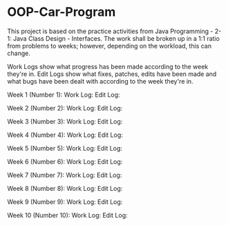 # OOP-Car-Program
This project is based on the practice activities from Java Programming - 2-1: Java Class Design - Interfaces.
The work shall be broken up in a 1:1 ratio from problems to weeks; however, depending on the workload, this can change.

Work Logs show what progress has been made according to the week they're in.
Edit Logs show what fixes, patches, edits have been made and what bugs have been dealt with according to the week they're in.


Week 1 (Number 1):
Work Log:
Edit Log:

Week 2 (Number 2):
Work Log:
Edit Log:

Week 3 (Number 3):
Work Log:
Edit Log:

Week 4 (Number 4):
Work Log:
Edit Log:

Week 5 (Number 5):
Work Log:
Edit Log:

Week 6 (Number 6):
Work Log:
Edit Log:

Week 7 (Number 7):
Work Log:
Edit Log:

Week 8 (Number 8):
Work Log:
Edit Log:

Week 9 (Number 9):
Work Log:
Edit Log:

Week 10 (Number 10):
Work Log:
Edit Log:

